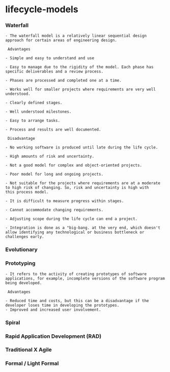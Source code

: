 # lifecycle-models
### Waterfall
    - The waterfall model is a relatively linear sequential design approach for certain areas of engineering design.
    
     Advantages
     
    - Simple and easy to understand and use

    - Easy to manage due to the rigidity of the model. Each phase has specific deliverables and a review process.

    - Phases are processed and completed one at a time.

    - Works well for smaller projects where requirements are very well understood.

    - Clearly defined stages.

    - Well understood milestones.

    - Easy to arrange tasks.

    - Process and results are well documented.
    
     Disadvantage
     
    - No working software is produced until late during the life cycle.

    - High amounts of risk and uncertainty.

    - Not a good model for complex and object-oriented projects.

    - Poor model for long and ongoing projects.

    - Not suitable for the projects where requirements are at a moderate to high risk of changing. So, risk and uncertainty is high with        this process model.

    - It is difficult to measure progress within stages.

    - Cannot accommodate changing requirements.

    - Adjusting scope during the life cycle can end a project.

    - Integration is done as a "big-bang. at the very end, which doesn't allow identifying any technological or business bottleneck or      challenges early.
### Evolutionary
### Prototyping
    - It refers to the activity of creating prototypes of software applications, for example, incomplete versions of the software program being developed.
    
     Advantages
    
    - Reduced time and costs, but this can be a disadvantage if the developer loses time in developing the prototypes.
    - Improved and increased user involvement.
### Spiral
### Rapid Application Development (RAD)
### Traditional X Agile
### Formal / Light Formal
